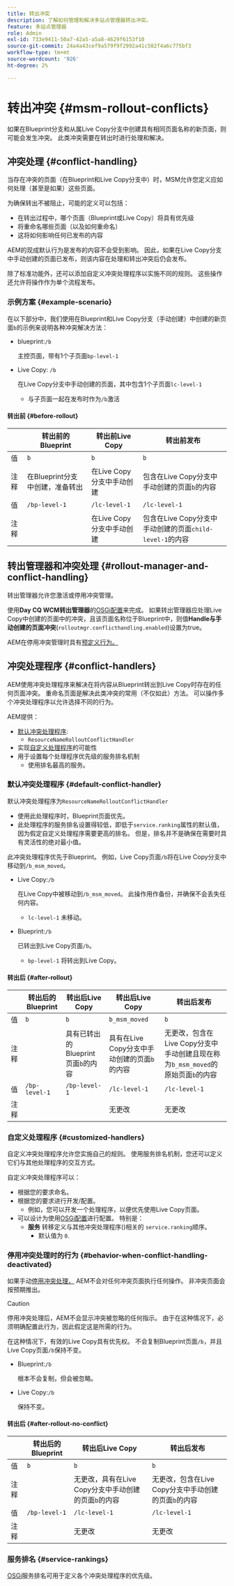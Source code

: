 ```yaml
---
title: 转出冲突
description: 了解如何管理和解决多站点管理器转出冲突。
feature: 多站点管理器
role: Admin
exl-id: 733e9411-50a7-42a5-a5a8-4629f6153f10
source-git-commit: 24a4a43cef9a579f9f2992a41c582f4a6c775bf3
workflow-type: tm+mt
source-wordcount: '926'
ht-degree: 2%

---
```


# 转出冲突 {#msm-rollout-conflicts}

如果在Blueprint分支和从属Live Copy分支中创建具有相同页面名称的新页面，则可能会发生冲突。 此类冲突需要在转出时进行处理和解决。

## 冲突处理 {#conflict-handling}

当存在冲突的页面（在Blueprint和Live Copy分支中）时，MSM允许您定义应如何处理（甚至是如果）这些页面。

为确保转出不被阻止，可能的定义可以包括：

* 在转出过程中，哪个页面（Blueprint或Live Copy）将具有优先级
* 将重命名哪些页面（以及如何重命名）
* 这将如何影响任何已发布的内容

AEM的现成默认行为是发布的内容不会受到影响。 因此，如果在Live Copy分支中手动创建的页面已发布，则该内容在处理和转出冲突后仍会发布。

除了标准功能外，还可以添加自定义冲突处理程序以实施不同的规则。 这些操作还允许将操作作为单个流程发布。

### 示例方案 {#example-scenario}

在以下部分中，我们使用在Blueprint和Live Copy分支（手动创建）中创建的新页面`b`的示例来说明各种冲突解决方法：

* blueprint:`/b`

   主控页面，带有1个子页面`bp-level-1`

* Live Copy: `/b`

   在Live Copy分支中手动创建的页面，其中包含1个子页面`lc-level-1`

   * 与子页面一起在发布时作为`/b`激活

#### 转出前 {#before-rollout}

|  | 转出前的Blueprint | 转出前Live Copy | 转出前发布 |
|---|---|---|---|
| 值 | `b` | `b` | `b` |
| 注释 | 在Blueprint分支中创建，准备转出 | 在Live Copy分支中手动创建 | 包含在Live Copy分支中手动创建的页面`b`的内容 |
| 值 | `/bp-level-1` | `/lc-level-1` | `/lc-level-1` |
| 注释 |  | 在Live Copy分支中手动创建 | 包含在Live Copy分支中手动创建的页面`child-level-1`的内容 |

## 转出管理器和冲突处理 {#rollout-manager-and-conflict-handling}

转出管理器允许您激活或停用冲突管理。

使用&#x200B;**Day CQ WCM转出管理器**&#x200B;的[OSGi配置](/help/implementing/deploying/configuring-osgi.md)来完成。 如果转出管理器应处理Live Copy中创建的页面中的冲突，且该页面名称位于Blueprint中，则值&#x200B;**Handle与手动创建的页面冲突**(`rolloutmgr.conflicthandling.enabled`)设置为true。

AEM在停用冲突管理时具有[预定义行为。](#behavior-when-conflict-handling-deactivated)

## 冲突处理程序 {#conflict-handlers}

AEM使用冲突处理程序来解决在将内容从Blueprint转出到Live Copy时存在的任何页面冲突。 重命名页面是解决此类冲突的常用（不仅如此）方法。 可以操作多个冲突处理程序以允许选择不同的行为。

AEM提供：

* [默认冲突处理程序](#default-conflict-handler):
   * `ResourceNameRolloutConflictHandler`
* 实现[自定义处理程序](#customized-handlers)的可能性
* 用于设置每个处理程序优先级的服务排名机制
   * 使用排名最高的服务。

### 默认冲突处理程序 {#default-conflict-handler}

默认冲突处理程序为`ResourceNameRolloutConflictHandler`

* 使用此处理程序时，Blueprint页面优先。
* 此处理程序的服务排名设置得较低，即低于`service.ranking`属性的默认值，因为假定自定义处理程序需要更高的排名。 但是，排名并不是确保在需要时具有灵活性的绝对最小值。

此冲突处理程序优先于Blueprint。 例如，Live Copy页面`/b`将在Live Copy分支中移动到`/b_msm_moved`。

* Live Copy:`/b`

   在Live Copy中被移动到`/b_msm_moved`。 此操作用作备份，并确保不会丢失任何内容。

   * `lc-level-1` 未移动。

* Blueprint:`/b`

   已转出到Live Copy页面`/b`。

   * `bp-level-1` 将转出到Live Copy。

#### 转出后 {#after-rollout}

|  | 转出后的Blueprint | 转出后Live Copy | 转出后Live Copy | 转出后发布 |
|---|---|---|---|---|
| 值 | `b` | `b` | `b_msm_moved` | `b` |
| 注释 |  | 具有已转出的Blueprint页面`b`的内容 | 具有在Live Copy分支中手动创建的页面`b`的内容 | 无更改，包含在Live Copy分支中手动创建且现在称为`b_msm_moved`的原始页面`b`的内容 |
| 值 | `/bp-level-1` | `/bp-level-1` | `/lc-level-1` | `/lc-level-1` |
| 注释 |  |  | 无更改 | 无更改 |

### 自定义处理程序 {#customized-handlers}

自定义冲突处理程序允许您实施自己的规则。 使用服务排名机制，您还可以定义它们与其他处理程序的交互方式。

自定义冲突处理程序可以：

* 根据您的要求命名。
* 根据您的要求进行开发/配置。
   * 例如，您可以开发一个处理程序，以便优先使用Live Copy页面。
* 可以设计为使用[OSGi配置](/help/implementing/deploying/configuring-osgi.md)进行配置。 特别是：
   * **服务** 转移定义与其他冲突处理程序()相关的 `service.ranking`顺序。
      * 默认值为 `0`.

### 停用冲突处理时的行为 {#behavior-when-conflict-handling-deactivated}

如果手动[停用冲突处理，](#rollout-manager-and-conflict-handling) AEM不会对任何冲突页面执行任何操作。 非冲突页面会按预期推出。

>[!CAUTION]
>
>停用冲突处理后，AEM不会显示冲突被忽略的任何指示。 由于在这种情况下，必须明确配置此行为，因此假定这是所需的行为。

在这种情况下，有效的Live Copy具有优先权。 不会复制Blueprint页面`/b`，并且Live Copy页面`/b`保持不变。

* Blueprint:`/b`

   根本不会复制，但会被忽略。

* Live Copy:`/b`

   保持不变。

#### 转出后 {#after-rollout-no-conflict}

|  | 转出后的Blueprint | 转出后Live Copy | 转出后发布 |
|---|---|---|---|
| 值 | `b` | `b` | `b` |
| 注释 |  | 无更改，具有在Live Copy分支中手动创建的页面`b`的内容 | 无更改，包含在Live Copy分支中手动创建的页面`b`的内容 |
| 值 | `/bp-level-1` | `/lc-level-1` | `/lc-level-1` |
| 注释 |  | 无更改 | 无更改 |

### 服务排名 {#service-rankings}

[OSGi](https://www.osgi.org/)服务排名可用于定义各个冲突处理程序的优先级。
